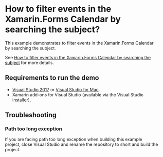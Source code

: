 # How to filter events in the Xamarin.Forms Calendar by searching the subject?

This example demonstrates to filter events in the Xamarin.Forms Calendar by searching the subject.

See [How to filter events in the Xamarin.Forms Calendar by searching the subject](https://www.syncfusion.com/kb/10324/how-to-filter-the-events-in-the-xamarin-forms-calendar-by-searching-the-subject) for more details.

## <a name="requirements-to-run-the-demo"></a>Requirements to run the demo ##

* [Visual Studio 2017](https://visualstudio.microsoft.com/downloads/) or [Visual Studio for Mac](https://visualstudio.microsoft.com/vs/mac/).
* Xamarin add-ons for Visual Studio (available via the Visual Studio installer).

## <a name="troubleshooting"></a>Troubleshooting ##
### Path too long exception
If you are facing path too long exception when building this example project, close Visual Studio and rename the repository to short and build the project.
